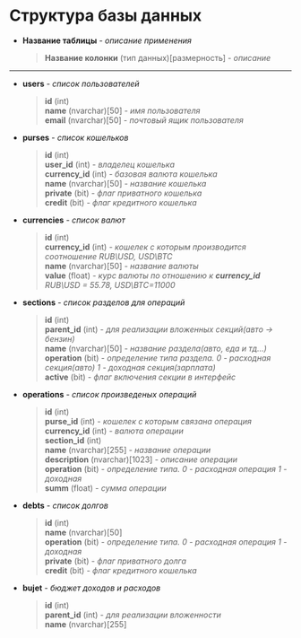# Структура базы данных

- **Название таблицы** - *описание применения*

    > **Название колонки**  (тип данных)[размерность] - *описание*
    
---

- **users** - *список пользователей*

    > **id** (int)  
    > **name** (nvarchar)[50] - *имя пользователя*  
    > **email** (nvarchar)[50] - *почтовый ящик пользователя*  
    
- **purses** - *список кошельков*

    > **id** (int)  
    > **user_id** (int) - *владелец кошелька*  
    > **currency_id** (int) - *базовая валюта кошелька*  
    > **name** (nvarchar)[50] - *название кошелька*  
    > **private** (bit) - *флаг приватного кошелька*  
    > **credit** (bit) - *флаг кредитного кошелька*
    
- **currencies** - *список валют*

    > **id** (int)  
    > **currency_id** (int) - *кошелек с которым производится соотношение RUB\USD, USD\BTC*  
    > **name** (nvarchar)[50] - *название валюты*  
    > **value** (float) - *курс валюты по отношению к **currency_id** RUB\USD = 55.78, USD\BTC=11000*
    
- **sections** - *список разделов для операций*

    > **id** (int)  
    > **parent_id** (int) - *для реализации вложенных секций(авто -> бензин)*  
    > **name** (nvarchar)[50] - *название раздела(авто, еда и тд...)*  
    > **operation** (bit) - *определение типа раздела. 0 - расходная секция(авто) 1 - доходная секция(зарплата)*  
    > **active** (bit) - *флаг включения секции в интерфейс*
    
- **operations** - *список произведеных операций*

    > **id** (int)  
    > **purse_id** (int) - *кошелек с которым связана операция*  
    > **currency_id** (int) - *валюта операции*  
    > **section_id** (int)  
    > **name** (nvarchar)[255] - *название операции*  
    > **description** (nvarchar)[1023] - *описание операции*  
    > **operation** (bit) - *определение типа. 0 - расходная операция 1 - доходная*  
    > **summ** (float) - *сумма операции*  

- **debts** - *список долгов*

    > **id** (int)  
    > **name** (nvarchar)[50]  
    > **operation** (bit) - *определение типа. 0 - расходная операция 1 - доходная*  
    > **private** (bit) - *флаг приватного долга*  
    > **credit** (bit) - *флаг кредитного кошелька*
    
- **bujet** - *бюджет доходов и расходов*

    > **id** (int)  
    > **parent_id** (int) - *для реализации вложенности*  
    > **name** (nvarchar)[255]

